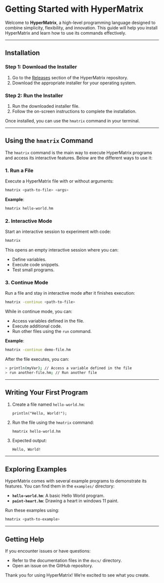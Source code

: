# Getting Started with HyperMatrix

Welcome to **HyperMatrix**, a high-level programming language designed to combine simplicity, flexibility, and innovation. This guide will help you install HyperMatrix and learn how to use its commands effectively.

---

## Installation

### Step 1: Download the Installer
1. Go to the [Releases](https://github.com/YourUsername/HyperMatrix/releases) section of the HyperMatrix repository.
2. Download the appropriate installer for your operating system.

### Step 2: Run the Installer
1. Run the downloaded installer file.
2. Follow the on-screen instructions to complete the installation.

Once installed, you can use the `hmatrix` command in your terminal.

---

## Using the `hmatrix` Command

The `hmatrix` command is the main way to execute HyperMatrix programs and access its interactive features. Below are the different ways to use it:

### **1. Run a File**
Execute a HyperMatrix file with or without arguments:
```bash
hmatrix <path-to-file> <args>
```
**Example**:
```bash
hmatrix hello-world.hm
```

### **2. Interactive Mode**
Start an interactive session to experiment with code:
```bash
hmatrix
```
This opens an empty interactive session where you can:
- Define variables.
- Execute code snippets.
- Test small programs.

### **3. Continue Mode**
Run a file and stay in interactive mode after it finishes execution:
```bash
hmatrix -continue <path-to-file>
```
While in continue mode, you can:
- Access variables defined in the file.
- Execute additional code.
- Run other files using the `run` command.

**Example**:
```bash
hmatrix -continue demo-file.hm
```

After the file executes, you can:
```bash
> println(myVar); // Access a variable defined in the file
> run another-file.hm; // Run another file
```

---

## Writing Your First Program

1. Create a file named `hello-world.hm`:
   ```hm
   println("Hello, World!");
   ```

2. Run the file using the `hmatrix` command:
   ```bash
   hmatrix hello-world.hm
   ```

3. Expected output:
   ```
   Hello, World!
   ```

---

## Exploring Examples

HyperMatrix comes with several example programs to demonstrate its features. You can find them in the `examples/` directory:

- **`hello-world.hm`**: A basic Hello World program.
- **`paint-heart.hm`**: Drawing a heart in windows 11 paint.

Run these examples using:
```bash
hmatrix <path-to-example>
```

---

## Getting Help

If you encounter issues or have questions:
- Refer to the documentation files in the `docs/` directory.
- Open an issue on the GitHub repository.

Thank you for using HyperMatrix! We’re excited to see what you create.

